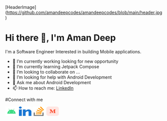 [HeaderImage] (https://github.com/amandeepcodes/amandeepcodes/blob/main/header.jpg)
# Hi there 👋, I'm Aman Deep

I'm a Software Engineer Interested in building Mobile applications. 
 

- 🔭 I’m currently working looking for new opportunity
- 🌱 I’m currently learning Jetpack Compose
- 👯 I’m looking to collaborate on ...
- 🤔 I’m looking for help with Android Development
- 💬 Ask me about Android Development
- 📫 How to reach me: [LinkedIn](https://www.linkedin.com/in/imamandeep)

#Connect with me 

<p align="left">
<a href="https://g.dev/amandeep" target="blank"><img align="center" src="https://github.com/amandeepcodes/amandeepcodes/blob/main/android.svg" alt="@amandeepcodes" height="30" width="40" /></a>
<a href="https://www.linkedin.com/in/imamandeep/" target="blank"><img align="center" src="https://github.com/amandeepcodes/amandeepcodes/blob/main/linkedin.svg" alt="imamandeep" height="30" width="40" /></a>
<a href="https://stackoverflow.com/users/2362301/ammy" target="blank"><img align="center" src="https://github.com/amandeepcodes/amandeepcodes/blob/main/stackOverflow.svg" alt="ammy" height="30" width="40" /></a>
<a href="https://medium.com/@dev.amanchugh" target="blank"><img align="center" src="https://github.com/amandeepcodes/amandeepcodes/blob/main/medium.svg" alt="@dev.amanchugh" height="30" width="40" /></a>
</p>


<!--
**amandeepcodes/amandeepcodes** is a ✨ _special_ ✨ repository because its `README.md` (this file) appears on your GitHub profile.

Here are some ideas to get you started:

- 🔭 I’m currently working on ...
- 🌱 I’m currently learning Jetpack Compose
- 👯 I’m looking to collaborate on ...
- 🤔 I’m looking for help with Android Development
- 💬 Ask me about Android Development
- 📫 How to reach me:[LinkedIn](https://www.linkedin.com/in/imamandeep)
- 😄 Pronouns: ...
- ⚡ Fun fact: ...
-->
